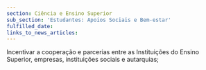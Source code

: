 ```yaml
---
section: Ciência e Ensino Superior
sub_section: 'Estudantes: Apoios Sociais e Bem-estar'
fulfilled_date:
links_to_news_articles:
---
```


Incentivar a cooperação e parcerias entre as Instituições do Ensino Superior, empresas, instituições sociais e autarquias;